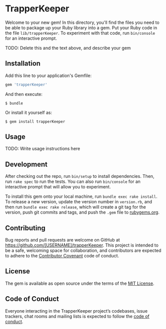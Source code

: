 # TrapperKeeper

Welcome to your new gem! In this directory, you'll find the files you need to be able to package up your Ruby library into a gem. Put your Ruby code in the file `lib/trapperKeeper`. To experiment with that code, run `bin/console` for an interactive prompt.

TODO: Delete this and the text above, and describe your gem

## Installation

Add this line to your application's Gemfile:

```ruby
gem 'trapperKeeper'
```

And then execute:

    $ bundle

Or install it yourself as:

    $ gem install trapperKeeper

## Usage

TODO: Write usage instructions here

## Development

After checking out the repo, run `bin/setup` to install dependencies. Then, run `rake spec` to run the tests. You can also run `bin/console` for an interactive prompt that will allow you to experiment.

To install this gem onto your local machine, run `bundle exec rake install`. To release a new version, update the version number in `version.rb`, and then run `bundle exec rake release`, which will create a git tag for the version, push git commits and tags, and push the `.gem` file to [rubygems.org](https://rubygems.org).

## Contributing

Bug reports and pull requests are welcome on GitHub at https://github.com/[USERNAME]/trapperKeeper. This project is intended to be a safe, welcoming space for collaboration, and contributors are expected to adhere to the [Contributor Covenant](http://contributor-covenant.org) code of conduct.

## License

The gem is available as open source under the terms of the [MIT License](http://opensource.org/licenses/MIT).

## Code of Conduct

Everyone interacting in the TrapperKeeper project’s codebases, issue trackers, chat rooms and mailing lists is expected to follow the [code of conduct](https://github.com/[USERNAME]/trapperKeeper/blob/master/CODE_OF_CONDUCT.md).
